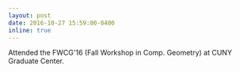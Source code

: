 ```yaml
---
layout: post
date: 2016-10-27 15:59:00-0400
inline: true
---
```


Attended the FWCG'16 (Fall Workshop in Comp. Geometry) at CUNY Graduate Center.
